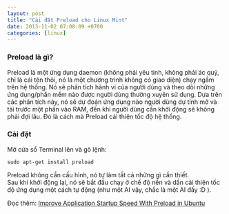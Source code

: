 ```yaml
---
layout: post
title: "Cài đặt Preload cho Linux Mint"
date: 2013-11-02 07:08:09 +0700
categories: [linux]
---
```


### Preload là gì?
Preload là một ứng dụng daemon (không phải yêu tinh, không phải ác quỷ, chỉ là cái tên thôi, nó là một chương trình không có giao diện) chạy ngầm trên hệ thống. Nó sẽ phân tích hành vi của người dùng và theo dõi những ứng dụng/phần mềm nào được người dùng thường xuyên sử dụng. Dựa trên các phân tích này, nó sẽ dự đoán ứng dụng nào người dùng dự tính mở và tải trước một phần vào RAM, đến khi người dùng cần khởi động sẽ không phải đợi lâu. Đó là cách mà Preload cải thiện tốc độ hệ thống.  

### Cài đặt
Mở cửa sổ Terminal lên và gõ lệnh:  
```shell
sudo apt-get install preload
```  

Preload không cần cấu hình, nó tự làm tất cả những gì cần thiết.  
Sau khi khởi động lại, nó sẽ bắt đầu chạy ở chế độ nền và dần cải thiện tốc độ ứng dụng một cách tự động (như một AI vậy, chắc là một AI đấy :D ).  

Đọc thêm: [Improve Application Startup Speed With Preload in Ubuntu](https://itsfoss.com/improve-application-startup-speed-with-preload-in-ubuntu/)